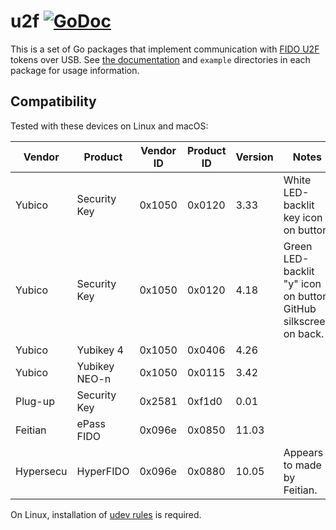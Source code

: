 # u2f [![GoDoc](https://godoc.org/github.com/flynn/u2f?status.svg)](https://godoc.org/github.com/flynn/u2f)

This is a set of Go packages that implement communication with [FIDO
U2F](https://fidoalliance.org/specifications/overview/) tokens over USB. See
[the documentation](https://godoc.org/github.com/flynn/u2f) and `example`
directories in each package for usage information.

## Compatibility

Tested with these devices on Linux and macOS:

| Vendor | Product | Vendor ID | Product ID | Version | Notes |
| ------ | ------- | --------- | ---------- | ------- | ----- |
| Yubico | Security Key | 0x1050 | 0x0120 | 3.33 | White LED-backlit key icon on button. |
| Yubico | Security Key | 0x1050 | 0x0120 | 4.18 | Green LED-backlit "y" icon on button, GitHub silkscreen on back. |
| Yubico | Yubikey 4 | 0x1050 | 0x0406 | 4.26 | |
| Yubico | Yubikey NEO-n | 0x1050 | 0x0115 | 3.42 | |
| Plug-up | Security Key | 0x2581 | 0xf1d0 | 0.01 | |
| Feitian | ePass FIDO | 0x096e | 0x0850 | 11.03 | |
| Hypersecu | HyperFIDO | 0x096e | 0x0880 | 10.05 | Appears to made by Feitian. |

On Linux, installation of [udev
rules](https://github.com/Yubico/libu2f-host/blob/master/70-u2f.rules) is
required.
